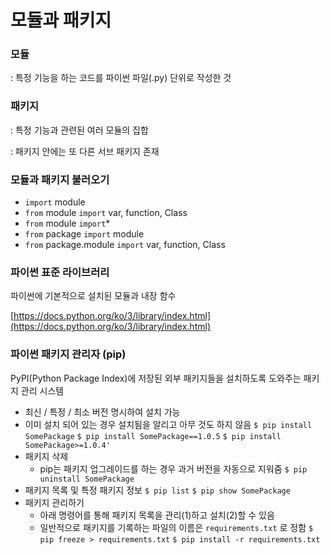 # 모듈과 패키지

### 모듈

: 특정 기능을 하는 코드를 파이썬 파일(.py) 단위로 작성한 것

### 패키지

: 특정 기능과 관련된 여러 모듈의 집합

: 패키지 안에는 또 다른 서브 패키지 존재

### 모듈과 패키지 불러오기

- `import` module
- `from` module `import` var, function, Class
- `from` module `import`\*
- `from` package `import` module
- `from` package.module `import` var, function, Class

### 파이썬 표준 라이브러리

파이썬에 기본적으로 설치된 모듈과 내장 함수

[https://docs.python.org/ko/3/library/index.html](https://docs.python.org/ko/3/library/index.html)

### 파이썬 패키지 관리자 (pip)

PyPI(Python Package Index)에 저장된 외부 패키지들을 설치하도록 도와주는 패키지 관리 시스템

- 최신 / 특정 / 최소 버전 명시하여 설치 가능
- 이미 설치 되어 있는 경우 설치됨을 알리고 아무 것도 하지 않음
  `$ pip install SomePackage`
  `$ pip install SomePackage==1.0.5`
  `$ pip install SomePackage>=1.0.4'`
- 패키지 삭제
  - pip는 패키지 업그레이드를 하는 경우 과거 버전을 자동으로 지워줌
    `$ pip uninstall SomePackage`
- 패키지 목록 및 특정 패키지 정보
  `$ pip list`
  `$ pip show SomePackage`
- 패키지 관리하기
  - 아래 명령어를 통해 패키지 목록을 관리(1)하고 설치(2)할 수 있음
  - 일반적으로 패키지를 기록하는 파일의 이름은 `requirements.txt` 로 정함
    `$ pip freeze > requirements.txt`
    `$ pip install -r requirements.txt`
